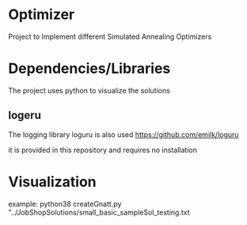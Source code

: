 # Optimizer
Project to Implement different Simulated Annealing Optimizers

# Dependencies/Libraries
The project uses python to visualize the solutions

## logeru
The logging library loguru is also used
https://github.com/emilk/loguru

it is provided in this repository and requires no installation


# Visualization
example: python38 createGnatt.py "../JobShopSolutions/small_basic_sampleSol_testing.txt